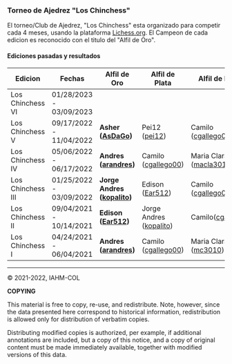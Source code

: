 ### Torneo de Ajedrez "Los Chinchess" 

El torneo/Club de Ajedrez, "Los Chinchess" esta organizado para competir cada 4 meses, usando la plataforma [Lichess.org](https://lichess.org/). 
El Campeon de cada edicion es reconocido con el titulo del "Alfil de Oro".

#### Ediciones pasadas y resultados

| Edicion           | Fechas                  | Alfil de Oro                                                  | Alfil de Plata                                            | Alfil de Bronce                                            |
|-------------------|-------------------------|---------------------------------------------------------------|-----------------------------------------------------------|------------------------------------------------------------|
| Los Chinchess VI  | 01/28/2023 - 03/09/2023 |                                                               |                                                           |                                                            |
| Los Chinchess V   | 09/17/2022 - 11/04/2022 | **Asher ([AsDaGo](https://lichess.org/@/AsDaGo))**            | Pei12 ([pei12](https://lichess.org/@/pei12))              | Camilo ([cgallego00](https://lichess.org/@/cgallego00))    |
| Los Chinchess IV  | 05/06/2022 - 06/17/2022 | **Andres  ([arandres](https://lichess.org/@/arandres))**      | Camilo ([cgallego00](https://lichess.org/@/cgallego00))   | Maria Clara ([macla3010](https://lichess.org/@/macla3010)) |
| Los Chinchess III | 01/25/2022 - 03/09/2022 | **Jorge Andres ([kopalito](https://lichess.org/@/kopalito))** | Edison ([Ear512](https://lichess.org/@/Ear512))           | Camilo ([cgallego00](https://lichess.org/@/cgallego00))    |
| Los Chinchess II  | 09/04/2021 - 10/14/2021 | **Edison  ([Ear512](https://lichess.org/@/Ear512))**          | Jorge Andres ([kopalito](https://lichess.org/@/kopalito)) | Camilo([cgallego00](https://lichess.org/@/cgallego00))     |
| Los Chinchess I   | 04/24/2021 - 06/04/2021 | **Andres  ([arandres](https://lichess.org/@/arandres))**      | Camilo ([cgallego00](https://lichess.org/@/cgallego00))   | Maria Clara ([mc3010](https://lichess.org/@/mc3010))       |

***
:copyright: 2021-2022, IAHM-COL

**COPYING**

This material is free to copy, re-use, and redistribute. 
Note, however, since the data presented here correspond to historical 
information, redistribution is allowed only for distribution of verbatim 
copies.

Distributing modified copies is authorized, per example, if additional 
annotations are included, but a copy of this notice, and a copy of 
original content must be made immediately available, together with 
modified versions of this data.
